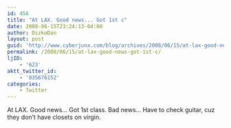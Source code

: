 ```yaml
---
id: 456
title: "At LAX. Good news... Got 1st c"
date: 2008-06-15T23:24:13-04:00
author: DizkoDan
layout: post
guid: 'http://www.cyberjunx.com/blog/archives/2008/06/15/at-lax-good-news-got-1st-c/'
permalink: /2008/06/15/at-lax-good-news-got-1st-c/
ljID:
    - '623'
aktt_twitter_id:
    - '835676152'
categories:
    - Twitter
---
```


At LAX. Good news… Got 1st class. Bad news… Have to check guitar, cuz they don’t have closets on virgin.